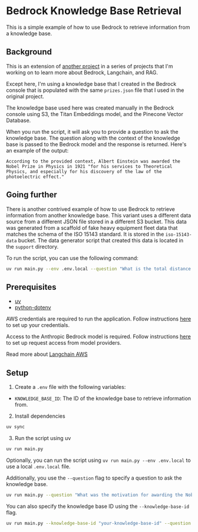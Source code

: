 # Bedrock Knowledge Base Retrieval

This is a simple example of how to use Bedrock to retrieve information from a knowledge base.

## Background

This is an extension of [another project](https://github.com/chaserx/chroma_langchain_embedding_retrieval) in a series of projects that I'm working on to learn more about Bedrock, Langchain, and RAG.

Except here, I'm using a knowledge base that I created in the Bedrock console that is populated with the same `prizes.json` file that I used in the original project.

The knowledge base used here was created manually in the Bedrock console using S3, the Titan Embeddings model, and the Pinecone Vector Database.

When you run the script, it will ask you to provide a question to ask the knowledge base. The question along with the context of the knowledge base is passed to the Bedrock model and the response is returned. Here's an example of the output:

```plaintext
According to the provided context, Albert Einstein was awarded the Nobel Prize in Physics in 1921 "for his services to Theoretical Physics, and especially for his discovery of the law of the photoelectric effect."
```

## Going further

There is another contrived example of how to use Bedrock to retrieve information from another knowledge base. This variant uses a different data source from a different JSON file stored in a different S3 bucket. This data was generated from a scaffold of fake heavy equipment fleet data that matches the schema of the ISO 15143 standard. It is stored in the `iso-15143-data` bucket. The data generator script that created this data is located in the `support` directory.

To run the script, you can use the following command:

```bash
uv run main.py --env .env.local --question "What is the total distance traveled by the equipment in the dataset?"
```

## Prerequisites

- [uv](https://docs.astral.sh/uv/)
- [python-dotenv](https://pypi.org/project/python-dotenv/)

AWS credentials are required to run the application. Follow instructions [here](https://docs.aws.amazon.com/singlesignon/latest/userguide/howtogetcredentials.html) to set up your credentials.

Access to the Anthropic Bedrock model is required. Follow instructions [here](https://docs.aws.amazon.com/bedrock/latest/userguide/model-access.html) to set up request access from model providers.

Read more about [Langchain AWS](https://python.langchain.com/docs/integrations/providers/aws/)

## Setup

1. Create a `.env` file with the following variables:

- `KNOWLEDGE_BASE_ID`: The ID of the knowledge base to retrieve information from.

2. Install dependencies

```bash
uv sync
```

3. Run the script using uv

```bash
uv run main.py
```

Optionally, you can run the script using `uv run main.py --env .env.local` to use a local `.env.local` file.

Additionally, you use the `--question` flag to specify a question to ask the knowledge base.

```bash
uv run main.py --question "What was the motivation for awarding the Nobel Prize to Albert Einstein?"
```

You can also specify the knowledge base ID using the `--knowledge-base-id` flag.

```bash
uv run main.py --knowledge-base-id "your-knowledge-base-id" --question "What was the motivation for awarding the Nobel Prize to Albert Einstein?"
```
